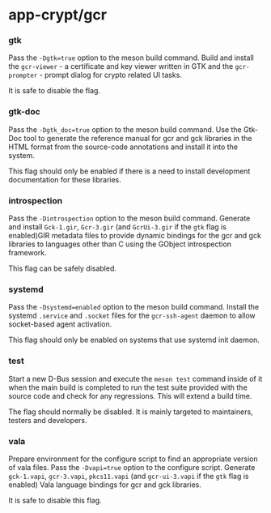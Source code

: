 # app-crypt/gcr

### gtk
Pass the `-Dgtk=true` option to the meson build command. Build and install the `gcr-viewer` - a certificate and key viewer written in GTK and the `gcr-prompter` - prompt dialog for crypto related UI tasks.

It is safe to disable the flag.

### gtk-doc
Pass the `-Dgtk_doc=true` option to the meson build command. Use the Gtk-Doc tool to generate the reference manual for gcr and gck libraries in the HTML format from the source-code annotations and install it into the system.

This flag should only be enabled if there is a need to install development documentation for these libraries.

### introspection
Pass the `-Dintrospection` option to the meson build command. Generate and install `Gck-1.gir`, `Gcr-3.gir` (and `GcrUi-3.gir` if the `gtk` flag is enabled)GIR metadata files to provide dynamic bindings for the gcr and gck libraries to languages other than C using the GObject introspection framework.

This flag can be safely disabled.

### systemd
Pass the `-Dsystemd=enabled` option to the meson build command. Install the systemd `.service` and `.socket` files for the `gcr-ssh-agent` daemon to allow socket-based agent activation.

This flag should only be enabled on systems that use systemd init daemon.

### test
Start a new D-Bus session and execute the `meson test` command inside of it when the main build is completed to run the test suite provided with the source code and check for any regressions. This will extend a build time.

The flag should normally be disabled. It is mainly targeted to maintainers, testers and developers.

### vala
Prepare environment for the configure script to find an appropriate version of vala files. Pass the `-Dvapi=true` option to the configure script. Generate `gck-1.vapi`, `gcr-3.vapi`, `pkcs11.vapi` (and `gcr-ui-3.vapi` if the `gtk` flag is enabled) Vala language bindings for gcr and gck libraries.

It is safe to disable this flag.
